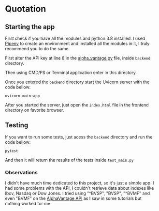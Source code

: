 # Quotation

## **Starting the app**

First check if you have all the modules and python 3.8 installed. I used [Pipenv](https://pypi.org/project/pipenv/ "PyPI - Pipenv") to create an environment and installed all the modules in it, I truly recommend you to do the same.


First alter the API key at line 8 in the [alpha_vantage.py]("https://github.com/vinigalantine/quotation/tree/master/backend/alpha_vantage.py") file, inside ```backend``` directory.

Then using CMD/PS or Terminal application enter in this directory.

Once you entered the ```backend``` directory start the Uvicorn server with the code bellow:
```
uvicorn main:app
```

After you started the server, just open the ```index.html``` file in the frontend directory on favorite browser.

## **Testing**

If you want to run some tests, just acess the ```backend``` directory and run the code bellow:
```
pytest
```
And then it will return the results of the tests inside ```test_main.py```

### **Observations**

I didn't have much time dedicated to this project, so it's just a simple app.
I had some problems with the API, I couldn't retrieve data about indexes like Ibov, Nasdaq or Dow Jones. I tried using "^BVSP", "BVSP", "^BVMF" and even "BVMF" on the [AlphaVantage API](https://www.alphavantage.co) as I saw in some tutorials but nothing worked for me.